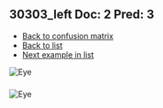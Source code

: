 ## 30303_left Doc: 2 Pred: 3
- [Back to confusion matrix](https://github.com/juliandewit/kaggle_retinopathy/blob/master/matrix.md)
- [Back to list](https://github.com/juliandewit/kaggle_retinopathy/blob/master/lists/23/list.md)
- [Next example in list](https://github.com/juliandewit/kaggle_retinopathy/blob/master/lists/23/30/30307_left.md)

![Eye](https://retinopaty.blob.core.windows.net/size1024/30303_left_2.jpeg)

### 

![Eye]()
